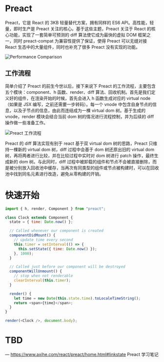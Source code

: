 # Preact

Preact，它是 React 的 3KB 轻量替代方案，拥有同样的 ES6 API。高性能，轻量，即时生产是 Preact 关注的核心。基于这些主题，Preact 关注于 React 的核心功能，实现了一套简单可预测的 diff 算法使它成为最快的虚拟 DOM 框架之一，同时 preact-compat 为兼容性提供了保证，使得 Preact 可以无缝对接 React 生态中的大量组件，同时也补充了很多 Preact 没有实现的功能。

![Performance Comparison](https://i.postimg.cc/4dVTRmr4/image.png)

## 工作流程

简单介绍了 Preact 的前生今世以后，接下来说下 Preact 的工作流程，主要包含五个模块：component、h 函数、render、diff 算法、回收机制。首先是我们定义好的组件，在渲染开始的时候，首先会进入 h 函数生成对应的 virtual node（如果是 JSX 编写，之前还需要一步转码）。每一个 vnode 中包含自身节点的信息，以及子节点的信息，由此而连结成为一棵 virtual dom 树。基于生成的 vnode，render 模块会结合当前 dom 树的情况进行流程控制，并为后续的 diff 操作做一些准备工作。

![Preact 工作流程](https://i.postimg.cc/fLKBdsdj/image.png)

Preact 的 diff 算法实现有别于 react 基于双 virtual dom 树的思路，Preact 只维持一棵新的 virtual dom 树，diff 过程中会基于 dom 树还原出旧的 virtual dom 树，再将两者进行比较，并在比较过程中实时对 dom 树进行 patch 操作，最终生成新的 dom 树。与此同时，diff 过程中被卸载的组件和节点不会被直接删除，而是被分别放入回收池中缓存，当再次有同类型的组件或节点被构建时，可以在回收池中找到同名元素进行改造，避免从零构建的开销。

# 快速开始

```js
import { h, render, Component } from "preact";

class Clock extends Component {
  state = { time: Date.now() };

  // Called whenever our component is created
  componentDidMount() {
    // update time every second
    this.timer = setInterval(() => {
      this.setState({ time: Date.now() });
    }, 1000);
  }

  // Called just before our component will be destroyed
  componentWillUnmount() {
    // stop when not renderable
    clearInterval(this.timer);
  }

  render() {
    let time = new Date(this.state.time).toLocaleTimeString();
    return <span>{time}</span>;
  }
}

render(<Clock />, document.body);
```

# TBD

— https://www.axihe.com/react/preact/home.html#linkstate Preact 学习笔记
